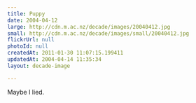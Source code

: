 ```yaml
---
title: Puppy
date: 2004-04-12
large: http://cdn.m.ac.nz/decade/images/20040412.jpg
small: http://cdn.m.ac.nz/decade/images/small/20040412.jpg
flickrUrl: null
photoId: null
createdAt: 2011-01-30 11:07:15.199411
updatedAt: 2004-04-14 11:35:34
layout: decade-image

---
```

Maybe I lied.
